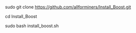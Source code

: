 sudo git clone https://github.com/allforminers/Install_Boost.git

cd Install_Boost

sudo bash install_boost.sh
